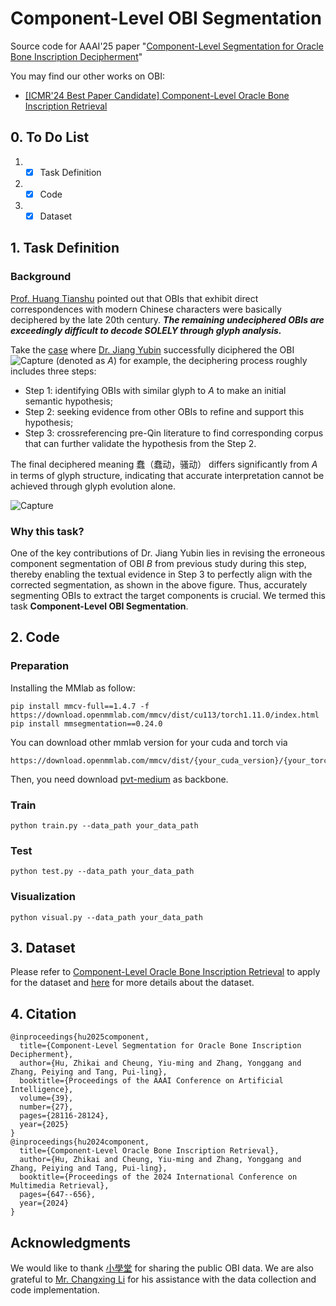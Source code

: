 # Component-Level OBI Segmentation
Source code for AAAI'25 paper "[Component-Level Segmentation for Oracle Bone Inscription Decipherment](https://ojs.aaai.org/index.php/AAAI/article/view/35030)"

You may find our other works on OBI:

- [[ICMR'24 Best Paper Candidate] Component-Level Oracle Bone Inscription Retrieval](https://github.com/hutt94/Component-Level-OBI-Retrieval)

## 0. To Do List
1. -[x] Task Definition
2. -[x] Code
3. -[x] Dataset

## 1. Task Definition
### Background
[Prof. Huang Tianshu](https://www.ctwx.tsinghua.edu.cn/info/1054/2558.htm) pointed out that OBIs that exhibit direct correspondences with modern Chinese characters were basically deciphered by the late 20th century. **_The remaining undeciphered OBIs are exceedingly difficult to decode SOLELY through glyph analysis._**

Take the [case](http://www.fdgwz.org.cn/Web/Show/4472) where [Dr. Jiang Yubin](http://www.fdgwz.org.cn/Web/DetailStaff/44) successfully diciphered the OBI ![Capture](https://github.com/user-attachments/assets/aaab13a8-40b4-4b19-9c20-31e44f7b07a6) (denoted as _A_) for example, the deciphering process roughly includes three steps:
- Step 1: identifying OBIs with similar glyph to _A_ to make an initial semantic hypothesis;
- Step 2: seeking evidence from other OBIs to refine and support this hypothesis;
- Step 3: crossreferencing pre-Qin literature to find corresponding corpus that can further validate the hypothesis from the Step 2.

The final deciphered meaning 蠢（蠢动，骚动） differs significantly from _A_ in terms of glyph structure, indicating that accurate interpretation cannot be achieved through glyph evolution alone.

![Capture](https://github.com/user-attachments/assets/b93077c4-406e-407d-8720-24196acaa87e)

### Why this task?
One of the key contributions of Dr. Jiang Yubin lies in revising the erroneous component segmentation of OBI _B_ from previous study during this step, thereby enabling the textual evidence in Step 3 to perfectly align with the corrected segmentation, as shown in the above figure.
Thus, accurately segmenting OBIs to extract the target components is crucial. We termed this task **Component-Level OBI Segmentation**.


## 2. Code
### Preparation
Installing the MMlab as follow:
```
pip install mmcv-full==1.4.7 -f https://download.openmmlab.com/mmcv/dist/cu113/torch1.11.0/index.html
pip install mmsegmentation==0.24.0
```
You can download other mmlab version for your cuda and torch via 
```
https://download.openmmlab.com/mmcv/dist/{your_cuda_version}/{your_torch_version}/index.html
```
Then, you need download [pvt-medium](https://github.com/whai362/PVT) as backbone.

### Train
```
python train.py --data_path your_data_path
```
### Test
```
python test.py --data_path your_data_path
```
### Visualization
```
python visual.py --data_path your_data_path
```

## 3. Dataset
Please refer to [Component-Level Oracle Bone Inscription Retrieval](https://github.com/hutt94/Component-Level_OBI_Retrieval/tree/main) to apply for the dataset and [here](https://github.com/hutt94/Component-Level_OBI_Retrieval/tree/main/OBI_Component_20) for more details about the dataset.

## 4. Citation
```
@inproceedings{hu2025component,
  title={Component-Level Segmentation for Oracle Bone Inscription Decipherment},
  author={Hu, Zhikai and Cheung, Yiu-ming and Zhang, Yonggang and Zhang, Peiying and Tang, Pui-ling},
  booktitle={Proceedings of the AAAI Conference on Artificial Intelligence},
  volume={39},
  number={27},
  pages={28116-28124},
  year={2025}
}
@inproceedings{hu2024component,
  title={Component-Level Oracle Bone Inscription Retrieval},
  author={Hu, Zhikai and Cheung, Yiu-ming and Zhang, Yonggang and Zhang, Peiying and Tang, Pui-ling},
  booktitle={Proceedings of the 2024 International Conference on Multimedia Retrieval},
  pages={647--656},
  year={2024}
}
```

## Acknowledgments
We would like to thank [小學堂](https://xiaoxue.iis.sinica.edu.tw/) for sharing the public OBI data. We are also grateful to [Mr. Changxing Li](https://github.com/li1changxing) for his assistance with the data collection and code implementation.
